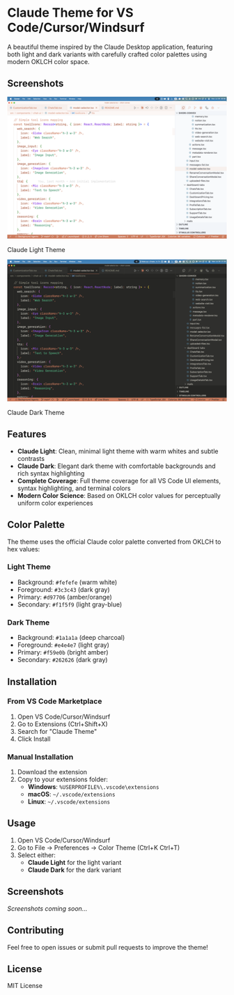 # Claude Theme for VS Code/Cursor/Windsurf

A beautiful theme inspired by the Claude Desktop application, featuring both light and dark variants with carefully crafted color palettes using modern OKLCH color space.

## Screenshots

<div>
  <img src="repo/light-theme.png" alt="Claude Light Theme" width="600">
  <p>Claude Light Theme</p>
  <img src="repo/dark-theme.png" alt="Claude Dark Theme" width="600">
  <p>Claude Dark Theme</p>
</div>

## Features

- **Claude Light**: Clean, minimal light theme with warm whites and subtle contrasts
- **Claude Dark**: Elegant dark theme with comfortable backgrounds and rich syntax highlighting
- **Complete Coverage**: Full theme coverage for all VS Code UI elements, syntax highlighting, and terminal colors
- **Modern Color Science**: Based on OKLCH color values for perceptually uniform color experiences

## Color Palette

The theme uses the official Claude color palette converted from OKLCH to hex values:

### Light Theme
- Background: `#fefefe` (warm white)
- Foreground: `#3c3c43` (dark gray)
- Primary: `#d97706` (amber/orange)
- Secondary: `#f1f5f9` (light gray-blue)

### Dark Theme
- Background: `#1a1a1a` (deep charcoal)
- Foreground: `#e4e4e7` (light gray)
- Primary: `#f59e0b` (bright amber)
- Secondary: `#262626` (dark gray)

## Installation

### From VS Code Marketplace
1. Open VS Code/Cursor/Windsurf
2. Go to Extensions (Ctrl+Shift+X)
3. Search for "Claude Theme"
4. Click Install

### Manual Installation
1. Download the extension
2. Copy to your extensions folder:
   - **Windows**: `%USERPROFILE%\.vscode\extensions`
   - **macOS**: `~/.vscode/extensions`
   - **Linux**: `~/.vscode/extensions`

## Usage

1. Open VS Code/Cursor/Windsurf
2. Go to File → Preferences → Color Theme (Ctrl+K Ctrl+T)
3. Select either:
   - **Claude Light** for the light variant
   - **Claude Dark** for the dark variant

## Screenshots

*Screenshots coming soon...*

## Contributing

Feel free to open issues or submit pull requests to improve the theme!

## License

MIT License
